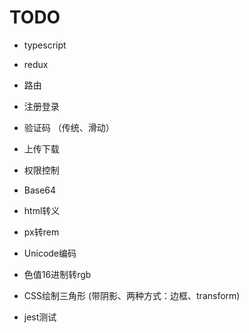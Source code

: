 # TODO
- typescript
- redux

- 路由
- 注册登录
- 验证码 （传统、滑动）
- 上传下载
- 权限控制

- Base64
- html转义
- px转rem
- Unicode编码
- 色值16进制转rgb
- CSS绘制三角形 (带阴影、两种方式：边框、transform)
- jest测试
